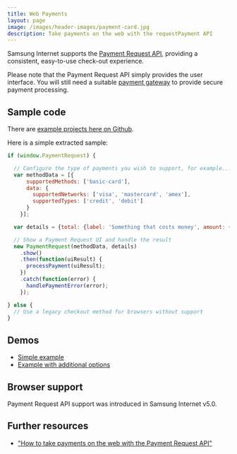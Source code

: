 ```yaml
---
title: Web Payments
layout: page
image: /images/header-images/payment-card.jpg
description: Take payments on the web with the requestPayment API
---
```

Samsung Internet supports the [Payment Request API](https://www.w3.org/TR/payment-request/), providing
a consistent, easy-to-use check-out experience.

Please note that the Payment Request API simply provides the user interface.
You will still need a suitable [payment gateway](https://en.wikipedia.org/wiki/Payment_gateway)
to provide secure payment processing.

## Sample code

There are [example projects here on Github](https://github.com/SamsungInternet/examples).

Here is a simple extracted sample:

```javascript
if (window.PaymentRequest) {

  // Configure the type of payments you wish to support, for example...
  var methodData = [{
      supportedMethods: ['basic-card'],
      data: {
        supportedNetworks: ['visa', 'mastercard', 'amex'],
        supportedTypes: ['credit', 'debit']
      }
    }];

  var details = {total: {label: 'Something that costs money', amount: {currency: 'GBP', value: '9.99'}}};

  // Show a Payment Request UI and handle the result
  new PaymentRequest(methodData, details)
    .show()
    .then(function(uiResult) {
      processPayment(uiResult);
    })
    .catch(function(error) {
      handlePaymentError(error);
    });

} else {
  // Use a legacy checkout method for browsers without support
}
```

## Demos

* [Simple example](https://samsunginter.net/examples/payment-request-demo-simple/)
* [Example with additional options](https://samsunginter.net/examples/payment-request-demo-options/)

## Browser support

Payment Request API support was introduced in Samsung Internet v5.0.

## Further resources

* ["How to take payments on the web with the Payment Request API"](https://medium.com/samsung-internet-dev/how-to-take-payments-on-the-web-with-the-payment-request-api-a523f6fc7c1f)
